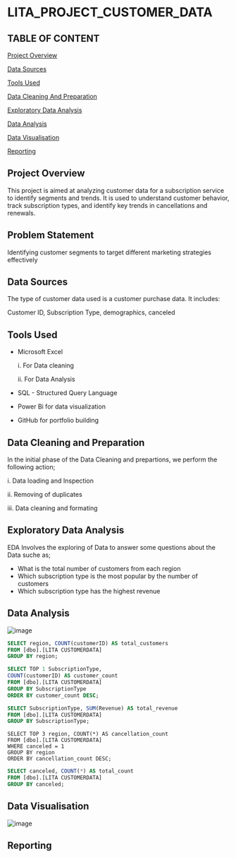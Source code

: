 # LITA_PROJECT_CUSTOMER_DATA

## TABLE OF CONTENT

[Project Overview](#project-overview)

[Data Sources](#data-sources)

[Tools Used](#tools-used)

[Data Cleaning And Preparation](#data-cleaning-and-preparation)

[Exploratory Data Analysis](#exploratory-data-analysis)

[Data Analysis](#data-analysis)

[Data Visualisation](#data-visualisation)

[Reporting](#reporting)

## Project Overview

This project is aimed at analyzing customer data for a subscription service to identify segments and trends. It is used to understand customer behavior, track subscription types,
and identify key trends in cancellations and renewals.

## Problem Statement

Identifying customer segments to target different marketing strategies effectively

## Data Sources

The type of customer data used is a customer purchase data. It includes:

Customer ID, Subscription Type, demographics, canceled

## Tools Used

 - Microsoft Excel

    i. For Data cleaning

    ii. For Data Analysis

 - SQL - Structured Query Language

- Power Bi for data visualization

- GitHub for portfolio building

## Data Cleaning and Preparation

In the initial phase of the Data Cleaning and prepartions, we perform the following action;

i. Data loading and Inspection

ii. Removing of duplicates

iii. Data cleaning and formating

## Exploratory Data Analysis

EDA Involves the exploring of Data to answer some questions about the Data suche as;

- What is the total number of customers from each region
- Which subscription type is the most popular by the number of customers
- Which subscription type has the highest revenue

## Data Analysis
 
![image](https://github.com/user-attachments/assets/dfe0f6cd-d31e-4c5b-a43e-a78f2f7d1d0d)

```SQL
SELECT region, COUNT(customerID) AS total_customers
FROM [dbo].[LITA CUSTOMERDATA]
GROUP BY region;
```
```SQL
SELECT TOP 1 SubscriptionType,
COUNT(customerID) AS customer_count
FROM [dbo].[LITA CUSTOMERDATA]
GROUP BY SubscriptionType
ORDER BY customer_count DESC;
```
```SQL
SELECT SubscriptionType, SUM(Revenue) AS total_revenue
FROM [dbo].[LITA CUSTOMERDATA]
GROUP BY SubscriptionType;
```
```
SELECT TOP 3 region, COUNT(*) AS cancellation_count
FROM [dbo].[LITA CUSTOMERDATA]
WHERE canceled = 1
GROUP BY region
ORDER BY cancellation_count DESC;
```
```SQL
SELECT canceled, COUNT(*) AS total_count
FROM [dbo].[LITA CUSTOMERDATA]
GROUP BY canceled;
```

## Data Visualisation

![image](https://github.com/user-attachments/assets/506918e6-34d9-40b4-8f8b-4b2ba322b413)

## Reporting
